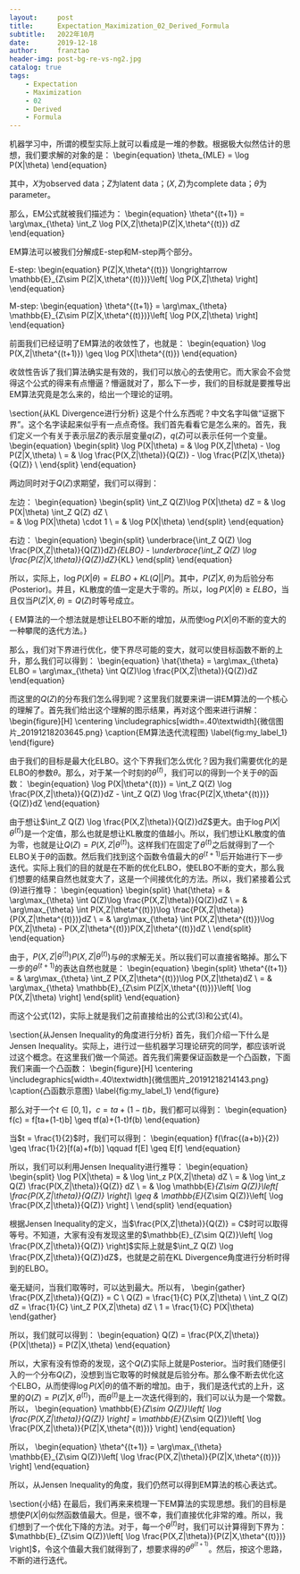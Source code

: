 ```yaml
---
layout:     post
title:      Expectation_Maximization_02_Derived_Formula
subtitle:   2022年10月
date:       2019-12-18
author:     franztao
header-img: post-bg-re-vs-ng2.jpg
catalog: true
tags:
    - Expectation
    - Maximization
    - 02
    - Derived
    - Formula
---
```


    

机器学习中，所谓的模型实际上就可以看成是一堆的参数。根据极大似然估计的思想，我们要求解的对象的是：
\begin{equation}
    \theta_{MLE} = \log P(X|\theta)
\end{equation}

其中，$X$为observed data；$Z$为latent data；$(X,Z)$为complete data；$\theta$为parameter。

那么，EM公式就被我们描述为：
\begin{equation}
\theta^{(t+1)} = \arg\max_{\theta} \int_Z \log P(X,Z|\theta)P(Z|X,\theta^{(t)}) dZ    
\end{equation}

EM算法可以被我们分解成E-step和M-step两个部分。

E-step:
\begin{equation}
    P(Z|X,\theta^{(t)}) \longrightarrow \mathbb{E}_{Z\sim P(Z|X,\theta^{(t)})}\left[ \log P(X,Z|\theta) \right]
\end{equation}

M-step:
\begin{equation}
    \theta^{(t+1)} = \arg\max_{\theta} \mathbb{E}_{Z\sim P(Z|X,\theta^{(t)})}\left[ \log P(X,Z|\theta) \right]
\end{equation}

前面我们已经证明了EM算法的收敛性了，也就是：
\begin{equation}
    \log P(X,Z|\theta^{(t+1)}) \geq \log P(X|\theta^{(t)})
\end{equation}

收敛性告诉了我们算法确实是有效的，我们可以放心的去使用它。而大家会不会觉得这个公式的得来有点懵逼？懵逼就对了，那么下一步，我们的目标就是要推导出EM算法究竟是怎么来的，给出一个理论的证明。

\section{从KL Divergence进行分析}
这是个什么东西呢？中文名字叫做“证据下界”。这个名字读起来似乎有一点点奇怪。我们首先看看它是怎么来的。首先，我们定义一个有关于表示层$Z$的表示层变量$q(Z)$，$q(Z)$可以表示任何一个变量。
\begin{equation}
    \begin{split}
        \log P(X|\theta) 
        = & \log P(X,Z|\theta) - \log P(Z|X,\theta) \\
        = & \log \frac{P(X,Z|\theta)}{Q(Z)} - \log \frac{P(Z|X,\theta)}{Q(Z)} \\
    \end{split}
\end{equation}

两边同时对于$Q(Z)$求期望，我们可以得到：

左边：
\begin{equation}
    \begin{split}
    \int_Z Q(Z)\log P(X|\theta)  dZ 
    = &  \log P(X|\theta) \int_Z Q(Z) dZ \\    
    = &  \log P(X|\theta) \cdot 1 \\
    = &  \log P(X|\theta)
    \end{split}
\end{equation}

右边：
\begin{equation}
    \begin{split}
        \underbrace{\int_Z Q(Z) \log \frac{P(X,Z|\theta)}{Q(Z)}dZ}_{ELBO} - 
        \underbrace{\int_Z Q(Z) \log \frac{P(Z|X,\theta)}{Q(Z)}dZ}_{KL}
    \end{split}
\end{equation}

所以，实际上，$\log P(X|\theta) = ELBO + KL(Q||P)$。其中，$P(Z|X,\theta)$为后验分布(Posterior)。并且，KL散度的值一定是大于零的。所以，$\log P(X|\theta) \geq ELBO$，当且仅当$P(Z|X,\theta) = Q(Z)$时等号成立。

{ EM算法的一个想法就是想让ELBO不断的增加，从而使$\log P(X|\theta)$不断的变大的一种攀爬的迭代方法。}

那么，我们对下界进行优化，使下界尽可能的变大，就可以使目标函数不断的上升，那么我们可以得到：
\begin{equation}
    \hat{\theta} = \arg\max_{\theta} ELBO = \arg\max_{\theta} \int Q(Z)\log \frac{P(X,Z|\theta)}{Q(Z)}dZ
\end{equation}

而这里的$Q(Z)$的分布我们怎么得到呢？这里我们就要来讲一讲EM算法的一个核心的理解了。首先我们给出这个理解的图示结果，再对这个图来进行讲解：
\begin{figure}[H]
    \centering
    \includegraphics[width=.40\textwidth]{微信图片_20191218203645.png}
    \caption{EM算法迭代流程图}
    \label{fig:my_label_1}
\end{figure}

由于我们的目标是最大化ELBO。这个下界我们怎么优化？因为我们需要优化的是ELBO的参数$\theta$。那么，对于某一个时刻的$\theta^{(t)}$，我们可以的得到一个关于$\theta$的函数：
\begin{equation}
    \log P(X|\theta^{(t)}) = \int_Z Q(Z) \log \frac{P(X,Z|\theta)}{Q(Z)}dZ - \int_Z Q(Z) \log \frac{P(Z|X,\theta^{(t)})}{Q(Z)}dZ
\end{equation}

由于想让$\int_Z Q(Z) \log \frac{P(X,Z|\theta)}{Q(Z)}dZ$更大。由于$\log P(X|\theta^{(t)})$是一个定值，那么也就是想让KL散度的值越小。所以，我们想让KL散度的值为零，也就是让$Q(Z) = P(X,Z|\theta^{(t)})$。这样我们在固定了$\theta^{(t)}$之后就得到了一个ELBO关于$\theta$的函数。然后我们找到这个函数令值最大的$\theta^{(t+1)}$后开始进行下一步迭代。实际上我们的目的就是在不断的优化ELBO，使ELBO不断的变大，那么我们想要的结果自然也就变大了，这是一个间接优化的方法。所以，我们紧接着公式(9)进行推导：
\begin{equation}
    \begin{split}
        \hat{\theta} 
        = & \arg\max_{\theta} \int Q(Z)\log \frac{P(X,Z|\theta)}{Q(Z)}dZ \\ 
        = & \arg\max_{\theta} \int P(X,Z|\theta^{(t)})\log \frac{P(X,Z|\theta)}{P(X,Z|\theta^{(t)})}dZ \\
        = & \arg\max_{\theta} \int P(X,Z|\theta^{(t)})\log P(X,Z|\theta) - P(X,Z|\theta^{(t)})P(X,Z|\theta^{(t)})dZ \\
    \end{split}
\end{equation}

由于，$P(X,Z|\theta^{(t)})P(X,Z|\theta^{(t)})$与$\theta$的求解无关。所以我们可以直接省略掉。那么下一步的$\theta^{(t+1)}$的表达自然也就是：
\begin{equation}
    \begin{split}
        \theta^{(t+1)} 
        = & \arg\max_{\theta} \int_Z P(X,Z|\theta^{(t)})\log P(X,Z|\theta)dZ \\
        = & \arg\max_{\theta} \mathbb{E}_{Z\sim P(Z|X,\theta^{(t)})}\left[ \log P(X,Z|\theta) \right]
    \end{split}
\end{equation}

而这个公式(12)，实际上就是我们之前直接给出的公式(3)和公式(4)。

\section{从Jensen Inequality的角度进行分析}
首先，我们介绍一下什么是Jensen Inequality。实际上，进行过一些机器学习理论研究的同学，都应该听说过这个概念。在这里我们做一个简述。首先我们需要保证函数是一个凸函数，下面我们来画一个凸函数：
\begin{figure}[H]
    \centering
    \includegraphics[width=.40\textwidth]{微信图片_20191218214143.png}
    \caption{凸函数示意图}
    \label{fig:my_label_1}
\end{figure}

那么对于一个$t\in [0,1]$，$c = ta+(1-t)b$，我们都可以得到：
\begin{equation}
    f(c) = f[ta+(1-t)b] \geq tf(a)+(1-t)f(b)
\end{equation}

当$t = \frac{1}{2}$时，我们可以得到：
\begin{equation}
    f(\frac{(a+b)}{2}) \geq \frac{1}{2}[f(a)+f(b)] \qquad f[E] \geq E[f]
\end{equation}

所以，我们可以利用Jensen Inequality进行推导：
\begin{equation}
    \begin{split}
        \log P(X|\theta) 
        = & \log \int_z P(X,Z|\theta) dZ \\
        = & \log \int_z Q(Z) \frac{P(X,Z|\theta)}{Q(Z)} dZ \\
        = & \log \mathbb{E}_{Z\sim Q(Z)}\left[ \frac{P(X,Z|\theta)}{Q(Z)} \right]\\
        \geq & \mathbb{E}_{Z\sim Q(Z)}\left[ \log \frac{P(X,Z|\theta)}{Q(Z)} \right] \\
    \end{split}
\end{equation}

根据Jensen Inequality的定义，当$\frac{P(X,Z|\theta)}{Q(Z)} = C$时可以取得等号。不知道，大家有没有发现这里的$\mathbb{E}_{Z\sim Q(Z)}\left[ \log \frac{P(X,Z|\theta)}{Q(Z)} \right]$实际上就是$\int_Z Q(Z) \log \frac{P(X,Z|\theta)}{Q(Z)}dZ$，也就是之前在KL Divergence角度进行分析时得到的ELBO。

毫无疑问，当我们取等时，可以达到最大。所以有，
\begin{gather}
    \frac{P(X,Z|\theta)}{Q(Z)} = C \\
    Q(Z) = \frac{1}{C} P(X,Z|\theta) \\
    \int_Z Q(Z) dZ = \frac{1}{C} \int_Z P(X,Z|\theta) dZ \\
    1 = \frac{1}{C} P(X|\theta)
\end{gather}

所以，我们就可以得到：
\begin{equation}
    Q(Z) = \frac{P(X,Z|\theta)}{P(X|\theta)} = P(Z|X,\theta)
\end{equation}

所以，大家有没有惊奇的发现，这个$Q(Z)$实际上就是Posterior。当时我们随便引入的一个分布$Q(Z)$，没想到当它取等的时候就是后验分布。那么像不断去优化这个ELBO，从而使得$\log P(X|\theta)$的值不断的增加。由于，我们是迭代式的上升，这里的$Q(Z) = P(Z|X,\theta^{(t)})$，而$\theta^{(t)}$是上一次迭代得到的，我们可以认为是一个常数。所以，
\begin{equation}
    \mathbb{E}_{Z\sim Q(Z)}\left[ \log \frac{P(X,Z|\theta)}{Q(Z)} \right] = \mathbb{E}_{Z\sim Q(Z)}\left[ \log \frac{P(X,Z|\theta)}{P(Z|X,\theta^{(t)})} \right]
\end{equation}

所以，
\begin{equation}
    \theta^{(t+1)} = \arg\max_{\theta} \mathbb{E}_{Z\sim Q(Z)}\left[ \log \frac{P(X,Z|\theta)}{P(Z|X,\theta^{(t)})} \right]
\end{equation}

所以，从Jensen Inequality的角度，我们仍然可以得到EM算法的核心表达式。

\section{小结}
在最后，我们再来来梳理一下EM算法的实现思想。我们的目标是想使$P(X|\theta)$似然函数值最大。但是，很不幸，我们直接优化非常的难。所以，我们想到了一个优化下降的方法。对于，每一个$\theta^{(t)}$时，我们可以计算得到下界为：$\mathbb{E}_{Z\sim Q(Z)}\left[ \log \frac{P(X,Z|\theta)}{P(Z|X,\theta^{(t)})} \right]$，令这个值最大我们就得到了，想要求得的$\theta^{\theta^{(t+1)}}$。然后，按这个思路，不断的进行迭代。

